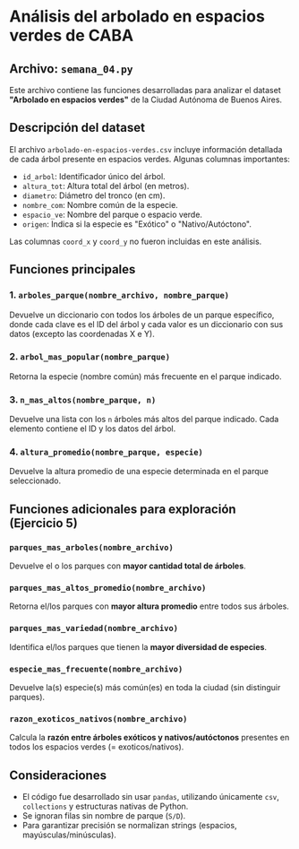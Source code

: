 # Análisis del arbolado en espacios verdes de CABA

##  Archivo: `semana_04.py`

Este archivo contiene las funciones desarrolladas para analizar el dataset **"Arbolado en espacios verdes"** de la Ciudad Autónoma de Buenos Aires.

## Descripción del dataset

El archivo `arbolado-en-espacios-verdes.csv` incluye información detallada de cada árbol presente en espacios verdes. Algunas columnas importantes:

- `id_arbol`: Identificador único del árbol.
- `altura_tot`: Altura total del árbol (en metros).
- `diametro`: Diámetro del tronco (en cm).
- `nombre_com`: Nombre común de la especie.
- `espacio_ve`: Nombre del parque o espacio verde.
- `origen`: Indica si la especie es "Exótico" o "Nativo/Autóctono".

Las columnas `coord_x` y `coord_y` no fueron incluidas en este análisis.

##  Funciones principales

### 1. `arboles_parque(nombre_archivo, nombre_parque)`
Devuelve un diccionario con todos los árboles de un parque específico, donde cada clave es el ID del árbol y cada valor es un diccionario con sus datos (excepto las coordenadas X e Y).

### 2. `arbol_mas_popular(nombre_parque)`
Retorna la especie (nombre común) más frecuente en el parque indicado.

### 3. `n_mas_altos(nombre_parque, n)`
Devuelve una lista con los `n` árboles más altos del parque indicado. Cada elemento contiene el ID y los datos del árbol.

### 4. `altura_promedio(nombre_parque, especie)`
Devuelve la altura promedio de una especie determinada en el parque seleccionado.


##  Funciones adicionales para exploración (Ejercicio 5)

### `parques_mas_arboles(nombre_archivo)`
Devuelve el o los parques con **mayor cantidad total de árboles**.

### `parques_mas_altos_promedio(nombre_archivo)`
Retorna el/los parques con **mayor altura promedio** entre todos sus árboles.

### `parques_mas_variedad(nombre_archivo)`
Identifica el/los parques que tienen la **mayor diversidad de especies**.

### `especie_mas_frecuente(nombre_archivo)`
Devuelve la(s) especie(s) más común(es) en toda la ciudad (sin distinguir parques).

### `razon_exoticos_nativos(nombre_archivo)`
Calcula la **razón entre árboles exóticos y nativos/autóctonos** presentes en todos los espacios verdes (= exoticos/nativos).


## Consideraciones

- El código fue desarrollado sin usar `pandas`, utilizando únicamente `csv`, `collections` y estructuras nativas de Python.
- Se ignoran filas sin nombre de parque (`S/D`).
- Para garantizar precisión se normalizan strings (espacios, mayúsculas/minúsculas).

